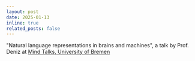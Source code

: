 ```yaml
---
layout: post
date: 2025-01-13
inline: true
related_posts: false
---
```

"Natural language representations in brains and machines", a talk by Prof. Deniz at <a href="https://www.uni-bremen.de/mindtalks" target="_blank" rel="noopener noreferrer">Mind Talks, University of Bremen</a>

